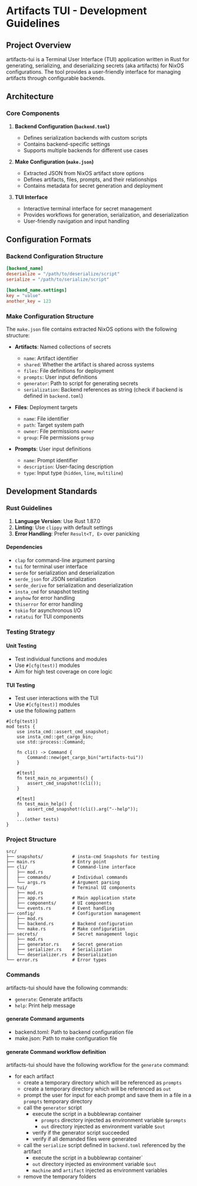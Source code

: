 # Artifacts TUI - Development Guidelines

## Project Overview

artifacts-tui is a Terminal User Interface (TUI) application written in Rust for
generating, serializing, and deserializing secrets (aka artifacts) for NixOS
configurations. The tool provides a user-friendly interface for managing
artifacts through configurable backends.

## Architecture

### Core Components

1. **Backend Configuration (`backend.toml`)**
   - Defines serialization backends with custom scripts
   - Contains backend-specific settings
   - Supports multiple backends for different use cases

2. **Make Configuration (`make.json`)**
   - Extracted JSON from NixOS artifact store options
   - Defines artifacts, files, prompts, and their relationships
   - Contains metadata for secret generation and deployment

3. **TUI Interface**
   - Interactive terminal interface for secret management
   - Provides workflows for generation, serialization, and deserialization
   - User-friendly navigation and input handling

## Configuration Formats

### Backend Configuration Structure

```toml
[backend_name]
deserialize = "/path/to/deserialize/script"
serialize = "/path/to/serialize/script"

[backend_name.settings]
key = "value"
another_key = 123
```

### Make Configuration Structure

The `make.json` file contains extracted NixOS options with the following
structure:

- **Artifacts**: Named collections of secrets
  - `name`: Artifact identifier
  - `shared`: Whether the artifact is shared across systems
  - `files`: File definitions for deployment
  - `prompts`: User input definitions
  - `generator`: Path to script for generating secrets
  - `serialization`: Backend references as string (check if backend is defined
    in `backend.toml`)

- **Files**: Deployment targets
  - `name`: File identifier
  - `path`: Target system path
  - `owner`: File permissions `owner`
  - `group`: File permissions `group`

- **Prompts**: User input definitions
  - `name`: Prompt identifier
  - `description`: User-facing description
  - `type`: Input type (`hidden`, `line`, `multiline`)

## Development Standards

### Rust Guidelines

1. **Language Version**: Use Rust 1.87.0
2. **Linting**: Use `clippy` with default settings
3. **Error Handling**: Prefer `Result<T, E>` over panicking

#### Dependencies

- `clap` for command-line argument parsing
- `tui` for terminal user interface
- `serde` for serialization and deserialization
- `serde_json` for JSON serialization
- `serde_derive` for serialization and deserialization
- `insta_cmd` for snapshot testing
- `anyhow` for error handling
- `thiserror` for error handling
- `tokio` for asynchronous I/O
- `ratatui` for TUI components

### Testing Strategy

#### Unit Testing

- Test individual functions and modules
- Use `#[cfg(test)]` modules
- Aim for high test coverage on core logic

#### TUI Testing

- Test user interactions with the TUI
- Use `#[cfg(test)]` modules
- use the following pattern

```
#[cfg(test)]
mod tests {
    use insta_cmd::assert_cmd_snapshot;
    use insta_cmd::get_cargo_bin;
    use std::process::Command;

    fn cli() -> Command {
        Command::new(get_cargo_bin("artifacts-tui"))
    }

    #[test]
    fn test_main_no_arguments() {
        assert_cmd_snapshot!(cli());
    }

    #[test]
    fn test_main_help() {
        assert_cmd_snapshot!(cli().arg("--help"));
    }
    ...(other tests)
}
```

### Project Structure

```
src/
├── snapshots/           # insta-cmd Snapshots for testing
├── main.rs              # Entry point
├── cli/                 # Command-line interface
│   ├── mod.rs
│   ├── commands/        # Individual commands
│   └── args.rs          # Argument parsing
├── tui/                 # Terminal UI components
│   ├── mod.rs
│   ├── app.rs           # Main application state
│   ├── components/      # UI components
│   └── events.rs        # Event handling
├── config/              # Configuration management
│   ├── mod.rs
│   ├── backend.rs       # Backend configuration
│   └── make.rs          # Make configuration
├── secrets/             # Secret management logic
│   ├── mod.rs
│   ├── generator.rs     # Secret generation
│   ├── serializer.rs    # Serialization
│   └── deserializer.rs  # Deserialization
└── error.rs             # Error types
```

### Commands

artifacts-tui should have the following commands:

- `generate`: Generate artifacts
- `help`: Print help message

#### generate Command arguments

- backend.toml: Path to backend configuration file
- make.json: Path to make configuration file

#### generate Command workflow definition

artifacts-tui should have the following workflow for the `generate` command:

- for each artifact
  - create a temporary directory which will be referenced as `prompts`
  - create a temporary directory which will be referenced as `out`
  - prompt the user for input for each prompt and save them in a file in a
    `prompts` temporary directory
  - call the `generator` script
    - execute the script in a bubblewrap container
      - `prompts` directory injected as environment variable `$prompts`
      - `out` directory injected as environment variable `$out`
    - verify if the generator script succeeded
    - verify if all demanded files were generated
  - call the `serialize` script defined in `backend.toml` referenced by the
    artifact
    - execute the script in a bubblewrap container`
    - `out` directory injected as environment variable `$out`
    - `machine` and `artifact` injected as environment variables
  - remove the temporary folders
